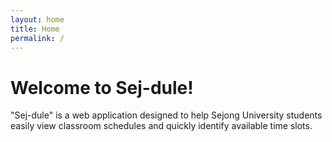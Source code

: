 ```yaml
---
layout: home
title: Home
permalink: /
---
```


# Welcome to Sej-dule!

"Sej-dule" is a web application designed to help Sejong University students easily view classroom schedules and quickly identify available time slots.
